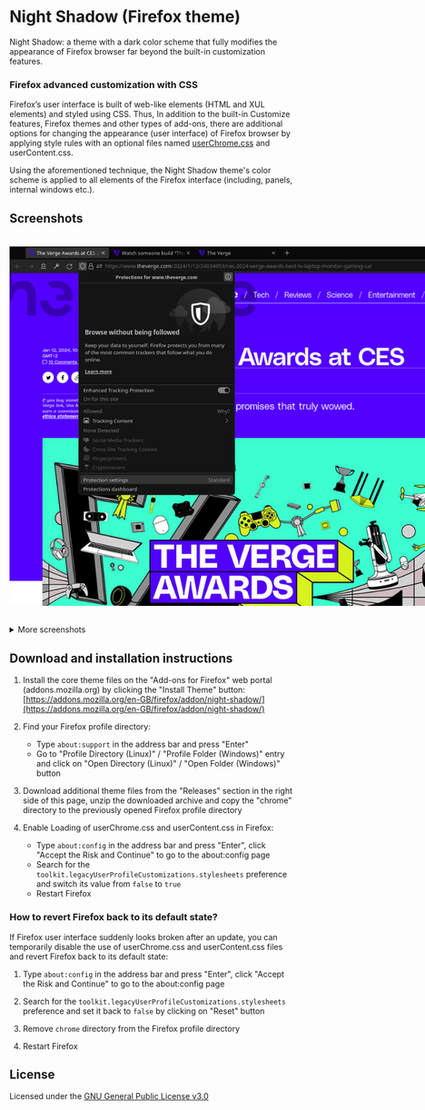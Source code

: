 # Night Shadow (Firefox theme)

Night Shadow: a theme with a dark color scheme that fully modifies the appearance of Firefox browser far beyond the built-in customization features.

### Firefox advanced customization with CSS

Firefox’s user interface is built of web-like elements (HTML and XUL elements) and styled using CSS. Thus, In addition to the built-in Customize features, Firefox themes and other types of add-ons, there are additional options for changing the appearance (user interface) of Firefox browser by applying style rules with an optional files named [userChrome.css](https://www.userchrome.org/) and userContent.css.

Using the aforementioned technique, the Night Shadow theme's color scheme is applied to all elements of the Firefox interface (including, panels, internal windows etc.).

## Screenshots

<img src="screenshots/0143130.png" alt="Night Shadow: a theme with a dark color scheme that fully modifies the appearance of Firefox browser far beyond the built-in customization features" style="display: inline-block; margin: 20px 0 30px 0; max-width: 850px">

<details>
<summary>More screenshots</summary>
<img src="screenshots/0143209.png" alt="Night Shadow: a theme with a dark color scheme that fully modifies the appearance of Firefox browser far beyond the built-in customization features" style="display: inline-block; margin: 20px 0 30px 0; max-width: 850px">

<img src="screenshots/0143256.png" alt="Night Shadow: a theme with a dark color scheme that fully modifies the appearance of Firefox browser far beyond the built-in customization features" style="display: inline-block; margin: 20px 0 30px 0; max-width: 850px">

<img src="screenshots/0144901.png" alt="Night Shadow: a theme with a dark color scheme that fully modifies the appearance of Firefox browser far beyond the built-in customization features" style="display: inline-block; margin: 20px 0 30px 0; max-width: 850px">

<img src="screenshots/0144948.png" alt="Night Shadow: a theme with a dark color scheme that fully modifies the appearance of Firefox browser far beyond the built-in customization features" style="display: inline-block; margin: 20px 0 30px 0; max-width: 850px">

<img src="screenshots/0145047.png" alt="Night Shadow: a theme with a dark color scheme that fully modifies the appearance of Firefox browser far beyond the built-in customization features" style="display: inline-block; margin: 20px 0 30px 0; max-width: 850px">
</details>

## Download and installation instructions

1. Install the core theme files on the "Add-ons for Firefox" web portal (addons.mozilla.org) by clicking the "Install Theme" button: [https://addons.mozilla.org/en-GB/firefox/addon/night-shadow/](https://addons.mozilla.org/en-GB/firefox/addon/night-shadow/)

2. Find your Firefox profile directory:
    - Type `about:support` in the address bar and press "Enter"
    - Go to "Profile Directory (Linux)" / "Profile Folder (Windows)" entry and click on "Open Directory (Linux)" / "Open Folder (Windows)" button

3. Download additional theme files from the "Releases" section in the right side of this page, unzip the downloaded archive and copy the "chrome" directory to the previously opened Firefox profile directory

4. Enable Loading of userChrome.css and userContent.css in Firefox:
    - Type `about:config` in the address bar and press "Enter", click "Accept the Risk and Continue" to go to the about:config page
    - Search for the `toolkit.legacyUserProfileCustomizations.stylesheets` preference and switch its value from `false` to `true`
    - Restart Firefox

### How to revert Firefox back to its default state?

If Firefox user interface suddenly looks broken after an update, you can temporarily disable the use of userChrome.css and userContent.css files and revert Firefox back to its default state:

1. Type `about:config` in the address bar and press "Enter", click "Accept the Risk and Continue" to go to the about:config page

2. Search for the `toolkit.legacyUserProfileCustomizations.stylesheets` preference and set it back to `false` by clicking on "Reset" button

3. Remove `chrome` directory from the Firefox profile directory

4. Restart Firefox

## License

Licensed under the [GNU General Public License v3.0](https://github.com/serhiyguryev/black-jade-theme/blob/main/LICENSE)
